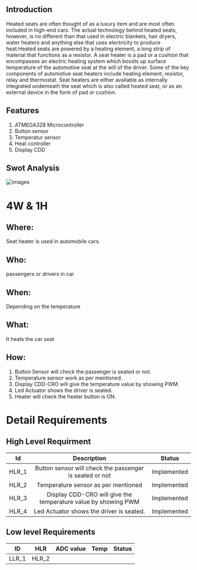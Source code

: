 
## Introduction

Heated seats are often thought of as a luxury item and are most often included in high-end cars. The actual technology behind heated seats, however, is no different than that used in electric blankets, hair dryers, water heaters and anything else that uses electricity to produce heat.Heated seats are powered by a heating element, a long strip of material that functions as a resistor. A seat heater is a pad or a cushion that encompasses an electric heating system which boosts up surface temperature of the automotive seat at the will of the driver. Some of the key components of automotive seat heaters include heating element, resistor, relay and thermostat. Seat heaters are either available as internally integrated underneath the seat which is also called heated seat, or as an external device in the form of pad or cushion.

## Features
1. ATMEGA328 Microcontroller
2. Button sensor
3. Temperatur sensor
4. Heat controller
5. Display CDD

## Swot Analysis

![images](https://user-images.githubusercontent.com/83118255/132312990-17d1edbf-3abd-42b6-a421-9734e56193b2.jpg)

# 4W & 1H
## Where:
  Seat heater is used in automobile cars.
 
## Who:
  passengers or drivers in car
  
## When:
   Depending on the temperature

## What:
   It heats the car seat

## How:
   1. Button Sensor will check the passenger is seated or not.
   2. Temperature sensor work as per mentioned.
   3. Display CDD-CRO will give the temperature value by showing PWM.
   4. Led Actuator shows the driver is seated.
   5. Heater will check the heater button is ON.
 
 # Detail Requirements
 ## High Level Requirment
 
 | Id| Description| Status|
 |:---:|:---:|:---:|
 |HLR_1| Button sensor will check the passenger is seated or not| Implemented|
 |HLR_2| Temperature sensor as per mentioned| Implemented|
 |HLR_3| Display CDD-CRO will give the temperature value by showing PWM| Implemented|
 |HLR_4| Led Actuator shows the driver is seated.|Implemented|
 
 ## Low level Requirements
 
 | ID| HLR| ADC value| Temp| Status|
 |:---:|:---:|:---:|:---:|:---:|
 |LLR_1| HLR_2| 
 
 
   
   


